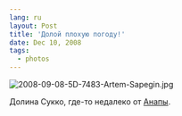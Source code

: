 ```yaml
---
lang: ru
layout: Post
title: 'Долой плохую погоду!'
date: Dec 10, 2008
tags:
  - photos
---
```


![2008-09-08-5D-7483-Artem-Sapegin.jpg](photo://588)

Долина Сукко, где-то недалеко от [Анапы](http://morning.photos/albums/anapa/ "Фотографии из Анапы").
